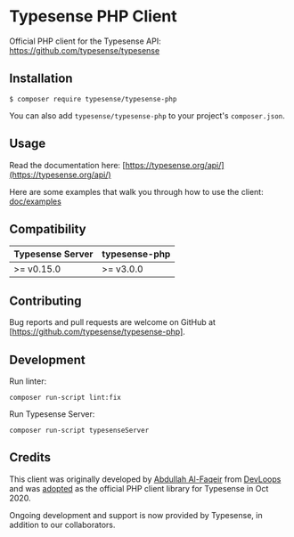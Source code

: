 # Typesense PHP Client

Official PHP client for the Typesense API: https://github.com/typesense/typesense

## Installation

```
$ composer require typesense/typesense-php
```

You can also add `typesense/typesense-php` to your project's `composer.json`.

## Usage

Read the documentation here: [https://typesense.org/api/](https://typesense.org/api/)

Here are some examples that walk you through how to use the client: [doc/examples](examples)

## Compatibility

| Typesense Server | typesense-php |
|------------------|----------------|
| \>= v0.15.0 | \>= v3.0.0 |

## Contributing

Bug reports and pull requests are welcome on GitHub at [https://github.com/typesense/typesense-php].

## Development

Run linter:

```shell script
composer run-script lint:fix
```

Run Typesense Server:

```shell script
composer run-script typesenseServer
```

## Credits

This client was originally developed by [Abdullah Al-Faqeir](https://github.org/abdullahfaqeir) from 
[DevLoops](https://github.com/devloopsnet) and was 
[adopted](https://github.com/devloopsnet/typesense-php/issues/4) as the official PHP client library for Typesense in Oct 2020.

Ongoing development and support is now provided by Typesense, in addition to our collaborators.